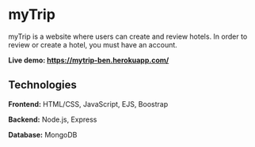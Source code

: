 # myTrip
myTrip is a website where users can create and review hotels. In order to review or create a hotel, you must have an account.

**Live demo: https://mytrip-ben.herokuapp.com/**

## Technologies 
**Frontend:** HTML/CSS, JavaScript, EJS, Boostrap

**Backend:** Node.js, Express

**Database:** MongoDB
